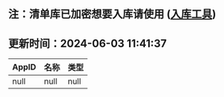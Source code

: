 ## 注：清单库已加密想要入库请使用 ([入库工具](https://github.com/BlankTMing/ManifestAutoUpdate/releases))

## 更新时间：2024-06-03 11:41:37
| AppID | 名称 | 类型  |
| :-------------------- | :----------------------------- | :----------- |
| null | null| null |
